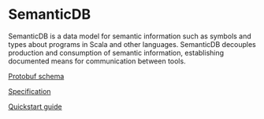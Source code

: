 # SemanticDB

SemanticDB is a data model for semantic information such as symbols and types
about programs in Scala and other languages. SemanticDB decouples production
and consumption of semantic information, establishing documented means for
communication between tools.

[Protobuf schema](semanticdb3/semanticdb3.proto)

[Specification](semanticdb3/semanticdb3.md)

[Quickstart guide](semanticdb3/guide.md)
